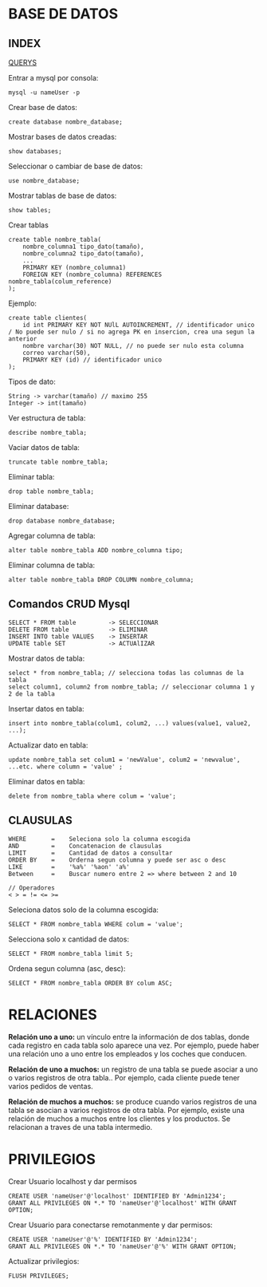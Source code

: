 # BASE DE DATOS
## INDEX

[QUERYS](https://gguzmann.github.io/notas/querys.html)

Entrar a mysql por consola:

    mysql -u nameUser -p

Crear base de datos:
    
    create database nombre_database;

Mostrar bases de datos creadas:

    show databases;

Seleccionar o cambiar de base de datos:

    use nombre_database;

Mostrar tablas de base de datos:

    show tables;

Crear tablas

    create table nombre_tabla(
        nombre_columna1 tipo_dato(tamaño),
        nombre_columna2 tipo_dato(tamaño),
        ...
        PRIMARY KEY (nombre_columna1) 
        FOREIGN KEY (nombre_columna) REFERENCES nombre_tabla(colum_reference)
    );

Ejemplo:

    create table clientes(
        id int PRIMARY KEY NOT NUlL AUTOINCREMENT, // identificador unico / No puede ser nulo / si no agrega PK en insercion, crea una segun la anterior 
        nombre varchar(30) NOT NULL, // no puede ser nulo esta columna
        correo varchar(50),
        PRIMARY KEY (id) // identificador unico 
    );

Tipos de dato:

    String -> varchar(tamaño) // maximo 255
    Integer -> int(tamaño)


Ver estructura de tabla:

    describe nombre_tabla;

Vaciar datos de tabla:

    truncate table nombre_tabla; 

Eliminar tabla:

    drop table nombre_tabla;

Eliminar database:

    drop database nombre_database;

Agregar columna de tabla: 

    alter table nombre_tabla ADD nombre_columna tipo;

Eliminar columna de tabla: 

    alter table nombre_tabla DROP COLUMN nombre_columna;

## Comandos CRUD Mysql

    SELECT * FROM table         -> SELECCIONAR
    DELETE FROM table           -> ELIMINAR 
    INSERT INTO table VALUES    -> INSERTAR 
    UPDATE table SET            -> ACTUAlIZAR

Mostrar datos de tabla:

    select * from nombre_tabla; // selecciona todas las columnas de la tabla
    select column1, column2 from nombre_tabla; // seleccionar columna 1 y 2 de la tabla

Insertar datos en tabla:

    insert into nombre_tabla(colum1, colum2, ...) values(value1, value2, ...);

Actualizar dato en tabla:

    update nombre_tabla set colum1 = 'newValue', colum2 = 'newvalue', ...etc. where column = 'value' ;

Eliminar datos en tabla:

    delete from nombre_tabla where colum = 'value';


## CLAUSULAS

    WHERE       =    Seleciona solo la columna escogida
    AND         =    Concatenacion de clausulas
    LIMIT       =    Cantidad de datos a consultar
    ORDER BY    =    Orderna segun columna y puede ser asc o desc
    LIKE        =    '%a%' '%aon' 'a%'
    Between     =    Buscar numero entre 2 => where between 2 and 10

    // Operadores
    < > = != <= >=

Seleciona datos solo de la columna escogida:

    SELECT * FROM nombre_tabla WHERE colum = 'value';

Selecciona solo x cantidad de datos:

    SELECT * FROM nombre_tabla limit 5;

Ordena segun columna (asc, desc):

    SELECT * FROM nombre_tabla ORDER BY colum ASC;

# RELACIONES

**Relación uno a uno:** un vínculo entre la información de dos tablas, donde cada registro en cada tabla solo aparece una vez. Por ejemplo, puede haber una relación uno a uno entre los empleados y los coches que conducen.

**Relación de uno a muchos:** un registro de una tabla se puede asociar a uno o varios registros de otra tabla.. Por ejemplo, cada cliente puede tener varios pedidos de ventas.

**Relación de muchos a muchos:** se produce cuando varios registros de una tabla se asocian a varios registros de otra tabla. Por ejemplo, existe una relación de muchos a muchos entre los clientes y los productos. Se relacionan a traves de una tabla intermedio.


# PRIVILEGIOS

Crear Usuario localhost y dar permisos

    CREATE USER 'nameUser'@'localhost' IDENTIFIED BY 'Admin1234';
    GRANT ALL PRIVILEGES ON *.* TO 'nameUser'@'localhost' WITH GRANT OPTION;

Crear Usuario para conectarse remotanmente y dar permisos:
    
    CREATE USER 'nameUser'@'%' IDENTIFIED BY 'Admin1234';
    GRANT ALL PRIVILEGES ON *.* TO 'nameUser'@'%' WITH GRANT OPTION;

Actualizar privilegios:

    FLUSH PRIVILEGES;